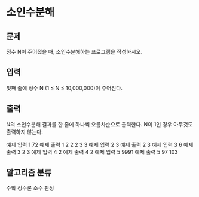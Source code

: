 # 소인수분해

## 문제
정수 N이 주어졌을 때, 소인수분해하는 프로그램을 작성하시오.

## 입력
첫째 줄에 정수 N (1 ≤ N ≤ 10,000,000)이 주어진다.

## 출력
N의 소인수분해 결과를 한 줄에 하나씩 오름차순으로 출력한다. N이 1인 경우 아무것도 출력하지 않는다.

예제 입력 1 
72
예제 출력 1 
2
2
2
3
3
예제 입력 2 
3
예제 출력 2 
3
예제 입력 3 
6
예제 출력 3 
2
3
예제 입력 4 
2
예제 출력 4 
2
예제 입력 5 
9991
예제 출력 5 
97
103

## 알고리즘 분류
수학
정수론
소수 판정
